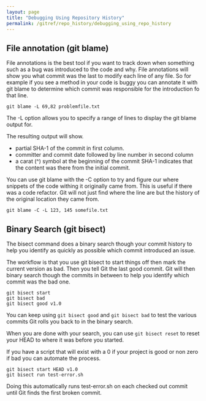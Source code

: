 ```yaml
---
layout: page
title: "Debugging Using Repository History"
permalink: /gitref/repo_history/debugging_using_repo_history
---
```


[comment]: <> (TODO: REV MARKER)

## File annotation (git blame)

File annotations is the best tool if you want to track down when something such as a bug was introduced to the code and why.  File annotations will show you what commit was the last to modify each line of any file.  So for example if you see a method in your code is buggy you can annotate it with git blame to determine which commit was responsible for the introduction fo that line.

`git blame -L 69,82 problemfile.txt`

The -L option allows you to specify a range of lines to display the git blame output for.

The resulting output will show.

* partial SHA-1 of the commit in first column.
* committer and commit date followed by line number in second column
* a carat (^) symbol at the beginning of the commit SHA-1 indicates that the content was there from the initial commit.

[comment]: <> (TODO: Experiment with teh bit below to better understand it)

You can use git blame with the -C option to try and figure our where snippets of the code withing it originally came from.  This is useful if there was a code refactor.  Git will not just find where the line are but the history of the original location they came from.

`git blame -C -L 123, 145 somefile.txt`

## Binary Search (git bisect)

The bisect command does a binary search though your commit history to help you identify as quickly as possible which commit introduced an issue.

The workflow is that you use git bisect to start things off then mark the current version as bad.  Then you tell Git the last good commit.  Git will then binary search though the commits in between to help you identify which commit  was the bad one.  

```
git bisect start
git bisect bad
git bisect good v1.0
```

You can keep using `git bisect good` and `git bisect bad` to test the various commits Git rolls you back to in the binary search.

When you are done with your search, you can use `git bisect reset` to reset your HEAD to where it was before you started.

If you have a script that will exist with a 0 if your project is good or non zero if bad you can automate the process.

```
git bisect start HEAD v1.0
git bisect run test-error.sh
```

Doing this automatically runs test-error.sh on each checked out commit until Git finds the first broken commit.